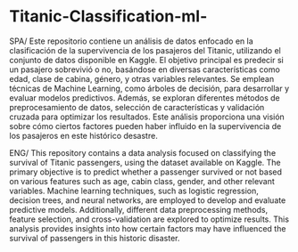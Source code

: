 # Titanic-Classification-ml-
SPA/
Este repositorio contiene un análisis de datos enfocado en la clasificación de la supervivencia de los pasajeros del Titanic, utilizando el conjunto de datos disponible en Kaggle. El objetivo principal es predecir si un pasajero sobrevivió o no, basándose en diversas características como edad, clase de cabina, género, y otras variables relevantes. Se emplean técnicas de Machine Learning, como árboles de decisión, para desarrollar y evaluar modelos predictivos. Además, se exploran diferentes métodos de preprocesamiento de datos, selección de características y validación cruzada para optimizar los resultados. Este análisis proporciona una visión sobre cómo ciertos factores pueden haber influido en la supervivencia de los pasajeros en este histórico desastre.

ENG/
This repository contains a data analysis focused on classifying the survival of Titanic passengers, using the dataset available on Kaggle. The primary objective is to predict whether a passenger survived or not based on various features such as age, cabin class, gender, and other relevant variables. Machine learning techniques, such as logistic regression, decision trees, and neural networks, are employed to develop and evaluate predictive models. Additionally, different data preprocessing methods, feature selection, and cross-validation are explored to optimize results. This analysis provides insights into how certain factors may have influenced the survival of passengers in this historic disaster.
